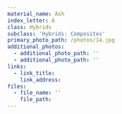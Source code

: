 ```yaml
---
material_name: Ash
index_letter: A
class: Hybrids
subclass: 'Hybrids: Composites'
primary_photo_path: /photos/14.jpg
additional_photos:
  - additional_photo_path: ''
  - additional_photo_path: ''
links:
  - link_title: 
    link_address: 
files:
  - file_name: ''
    file_path: 
---
```


